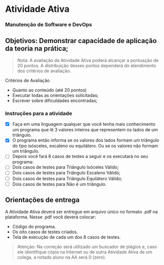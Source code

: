 # Atividade Ativa

### Manutenção de Software e DevOps

## Objetivos: Demonstrar capacidade de aplicação da teoria na prática;

> Nota: A avaliação da Atividade Ativa poderá alcançar a pontuação de 20 pontos. A distribuição desses pontos dependerá do atendimento dos critérios de avaliação.

Critérios de Avaliação 
- Quanto ao conteúdo (até 20 pontos)
- Executar todas as orientações solicitadas;
- Escrever sobre dificuldades encontradas; 

### Instruções para a atividade

- [x] Faça em uma linguagem qualquer que você tenha mais conhecimento um programa que lê 3 valores inteiros que representem os lados de um triângulo.
- [x] O programa então informa se os valores dos lados formam um triângulo do tipo isósceles, escaleno ou equilátero. Ou se os valores não formam um triângulo.
- [ ] Depois você fará 8 casos de testes a seguir e os executará no seu programa:
- [ ] Dois casos de testes para Triângulo Isóceles Válido; 
- [ ] Dois casos de testes para Triângulo Escaleno Válido; 
- [ ] Dois casos de testes para Triângulo Equilátero Válido;
- [ ] Dois casos de testes para Não é um triângulo.

## Orientações de entrega

A Atividade Ativa deverá ser entregue em arquivo único no formato .pdf na plataforma.
Nesse .pdf você deverá colocar:
- Código do programa.
- Os oito casos de testes criados.
- Tela de execução de cada um dos 8 casos de testes.

> Atenção: Na correção será utilizado um buscador de plágios e, caso ele identifique cópia na Internet ou de outra Atividade Ativa de um colega, a notado aluno na AA será 0 (zero).